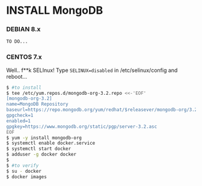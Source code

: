 # INSTALL MongoDB 
### DEBIAN 8.x
```sh
TO DO...
```

### CENTOS 7.x
Well.. f**k SELInux! Type ```SELINUX=disabled``` in /etc/selinux/config and reboot...
```sh
$ #to install
$ tee /etc/yum.repos.d/mongodb-org-3.2.repo <<-'EOF'
[mongodb-org-3.2]
name=MongoDB Repository
baseurl=https://repo.mongodb.org/yum/redhat/$releasever/mongodb-org/3.2/x86_64/
gpgcheck=1
enabled=1
gpgkey=https://www.mongodb.org/static/pgp/server-3.2.asc
EOF
$ yum -y install mongodb-org
$ systemctl enable docker.service
$ systemctl start docker
$ adduser -g docker docker
$
$ #to verify
$ su - docker
$ docker images
```
